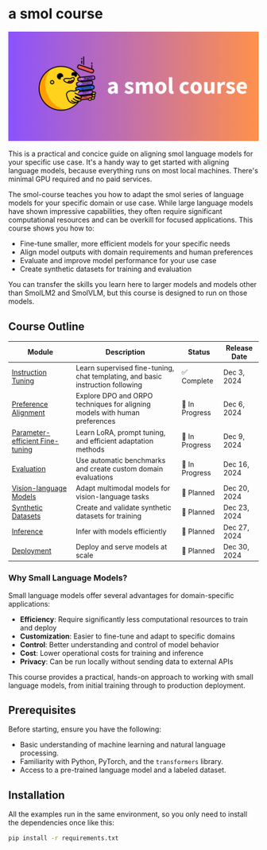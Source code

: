 # a smol course

![smolcourse image](./banner.png)


This is a practical and concice guide on aligning smol language models for your specific use case. It's a handy way to get started with aligning language models, because everything runs on most local machines. There's minimal GPU required and no paid services.

The smol-course teaches you how to adapt the smol series of language models for your specific domain or use case. While large language models  have shown impressive capabilities, they often require significant computational resources and can be overkill for focused applications. This course shows you how to:

- Fine-tune smaller, more efficient models for your specific needs
- Align model outputs with domain requirements and human preferences  
- Evaluate and improve model performance for your use case
- Create synthetic datasets for training and evaluation

You can transfer the skills you learn here to larger models and models other than SmolLM2 and SmolVLM, but this course is designed to run on those models.

## Course Outline

| Module | Description | Status | Release Date |
|--------|-------------|---------|--------------|
| [Instruction Tuning](./1_instruction_tuning) | Learn supervised fine-tuning, chat templating, and basic instruction following | ✅ Complete | Dec 3, 2024 |
| [Preference Alignment](./2_preference_alignment) | Explore DPO and ORPO techniques for aligning models with human preferences | 🚧 In Progress  | Dec 6, 2024 |
| [Parameter-efficient Fine-tuning](./3_parameter_efficient_finetuning) | Learn LoRA, prompt tuning, and efficient adaptation methods | 🚧 In Progress | Dec 9, 2024 |
| [Evaluation](./4_evaluation) | Use automatic benchmarks and create custom domain evaluations | 🚧 In Progress | Dec 16, 2024 |
| [Vision-language Models](./5_vision_language_models) | Adapt multimodal models for vision-language tasks | 📝 Planned | Dec 20, 2024 |
| [Synthetic Datasets](./6_synthetic_datasets) | Create and validate synthetic datasets for training | 📝 Planned | Dec 23, 2024 |
| [Inference](./7_inference) | Infer with models efficiently | 📝 Planned | Dec 27, 2024 |
| [Deployment](./8_deplyment) | Deploy and serve models at scale | 📝 Planned | Dec 30, 2024 |

### Why Small Language Models?

Small language models offer several advantages for domain-specific applications:

- **Efficiency**: Require significantly less computational resources to train and deploy
- **Customization**: Easier to fine-tune and adapt to specific domains
- **Control**: Better understanding and control of model behavior
- **Cost**: Lower operational costs for training and inference
- **Privacy**: Can be run locally without sending data to external APIs

This course provides a practical, hands-on approach to working with small language models, from initial training through to production deployment.

## Prerequisites

Before starting, ensure you have the following:
- Basic understanding of machine learning and natural language processing.
- Familiarity with Python, PyTorch, and the `transformers` library.
- Access to a pre-trained language model and a labeled dataset.

## Installation

All the examples run in the same environment, so you only need to install the dependencies once like this:

```bash
pip install -r requirements.txt
```
